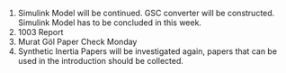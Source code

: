 1. Simulink Model will be continued. GSC converter will be constructed. Simulink Model has to be concluded in this week.
4. 1003 Report
5. Murat Göl Paper Check Monday
6. Synthetic Inertia Papers will be investigated again, papers that can be used in the introduction should be collected.